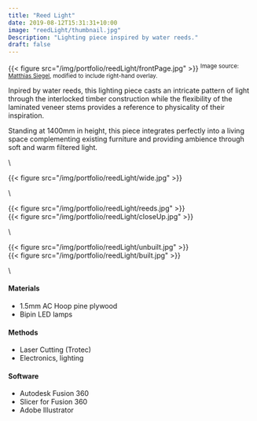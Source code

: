 ```yaml
---
title: "Reed Light"
date: 2019-08-12T15:31:31+10:00
image: "reedLight/thumbnail.jpg"
Description: "Lighting piece inspired by water reeds."
draft: false
---
```


{{< figure src="/img/portfolio/reedLight/frontPage.jpg" >}}
<sup>Image source: [Matthias Siegel](https://mattdownunder.com/albums/2015/4wd-trip-lake-thomson-to-sargood/7), modified to include right-hand overlay.</sup>  

Inpired by water reeds, this lighting piece casts an intricate pattern of light through the interlocked timber construction while the flexibility of the laminated veneer stems provides a reference to physicality of their inspiration.  

Standing at 1400mm in height, this piece integrates perfectly into a living space complementing existing furniture and providing ambience through soft and warm filtered light.

\

{{< figure src="/img/portfolio/reedLight/wide.jpg" >}}

\

<div class="row">
    <div class="5u 12u$(medium)">
        {{< figure src="/img/portfolio/reedLight/reeds.jpg" >}}
    </div>
    <div class="7u 12u$(medium)">
        {{< figure src="/img/portfolio/reedLight/closeUp.jpg" >}}
    </div>
</div>

\

<div class="row">
    <div class="8u 12u$(medium)">
        {{< figure src="/img/portfolio/reedLight/unbuilt.jpg" >}}
    </div>
    <div class="4u 12u$(medium)">
        {{< figure src="/img/portfolio/reedLight/built.jpg" >}}
    </div>
</div>

\

#### Materials

+ 1.5mm AC Hoop pine plywood
+ Bipin LED lamps

#### Methods

+ Laser Cutting (Trotec)
+ Electronics, lighting

#### Software

+ Autodesk Fusion 360
+ Slicer for Fusion 360
+ Adobe Illustrator




